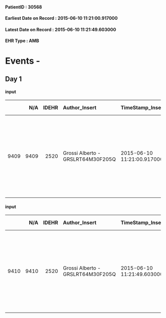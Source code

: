 
#### PatientID : 30568
#### Earliest Date on Record : 2015-06-10 11:21:00.917000
#### Latest Date on Record : 2015-06-10 11:21:49.603000
#### EHR Type : AMB

# Events - 

## Day 1

#### input
|      |    N/A |   IDEHR | Author_Insert                     | TimeStamp_Insert           | EHRType   |   PatientID |   IDDigitalSignDocument | persone_vicine   |   Unnamed: 0_x.1 |   IDANAMNESI_SOCIALE | Patient   | FamigliaAltro   | Paziente_T   | FamigliaAltro_T   |   Non_Rilevabile_x.1 | Note_Non_Rilevabile_x.1   | opt_Problemi   | Note_I                                                                                                                      | ds_note_timori                             | chk_contr_sintomi   | chk_competenza                                 | opt_paziente_a   | opt_famiglia_a   | opt_adeguatezza   | ds_note_ad                                                                                                                                | opt_paziente_solo   | ds_note_con                          | opt_presente_assente   | Presenza_minori   | Caregiver_principale   | opt_capacita     | ds_familiari_coinv   | opt_necessario   | opt_risorse_ec   | opt_paziente_psi   | opt_Ins_vol   | ds_note_prio                                                                                                         | opt_paziente_ad   | opt_caregiver_ad   | opt_inv_civile            | Needs               | Domestic partnership   | Fragility                    | opt_famiglia_psi   |
|-----:|-------:|--------:|:----------------------------------|:---------------------------|:----------|------------:|------------------------:|:-----------------|-----------------:|---------------------:|:----------|:----------------|:-------------|:------------------|---------------------:|:--------------------------|:---------------|:----------------------------------------------------------------------------------------------------------------------------|:-------------------------------------------|:--------------------|:-----------------------------------------------|:-----------------|:-----------------|:------------------|:------------------------------------------------------------------------------------------------------------------------------------------|:--------------------|:-------------------------------------|:-----------------------|:------------------|:-----------------------|:-----------------|:---------------------|:-----------------|:-----------------|:-------------------|:--------------|:---------------------------------------------------------------------------------------------------------------------|:------------------|:-------------------|:--------------------------|:--------------------|:-----------------------|:-----------------------------|:-------------------|
| 9409 |   9409 |    2520 | Grossi Alberto - GRSLRT64M30F205Q | 2015-06-10 11:21:00.917000 | AMB       |       30568 |                   84740 | N/A              |             1073 |                  689 | Si#1      | No#0            | No#0         | Si#1              |                    0 | NR                        | No#0           | La pz sa della diagnosi ma non della terminalit√†. Il figlio √® apparso centrato ma in difficolt√† nella gestione della pz. | Il figlio teme che la mamma possa soffrire | controllo sintomi#0 | competenza/capacit√† assistenziale caregiver#0 | Indefinite#2     | Congruenti#1     | Da valutare#2     | Il figlio vive a Como e si reca a Milano a giorni alterni. Non ci sono altri parenti o amici che possano essere coinvolti nell'assistenza | No#0                | La pz vive con il coniuge di 88 anni | Presente#1             | No#0              | spouse                 | Incrementabile#1 | son                  | Si#1             | Da valutare#2    | No#0               | Si#1          | Il bisogno espresso √® a livello clinico. L'aspetto sociale molto fragile: √® necessaria la presenza di una badante. | Parziale#1        | Totale#2           | in fase di accertamento#2 | Clinici#0;Sociali#1 | Coniuge/Convivente#0   | sovraccarico assistenziale#4 | No#0               |

#### input
|      |    N/A |   IDEHR | Author_Insert                     | TimeStamp_Insert           | EHRType   |   PatientID |   IDDigitalSignDocument | persone_vicine   |   Unnamed: 0_x.1 |   IDANAMNESI_SOCIALE | Patient   | FamigliaAltro   | Paziente_T   | FamigliaAltro_T   |   Non_Rilevabile_x.1 | Note_Non_Rilevabile_x.1   | opt_Problemi   | Note_I                                                                                                                      | ds_note_timori                             | chk_contr_sintomi   | chk_competenza                                 | opt_paziente_a   | opt_famiglia_a   | opt_adeguatezza   | ds_note_ad                                                                                                                                | opt_paziente_solo   | ds_note_con                          | opt_presente_assente   | Presenza_minori   | Caregiver_principale   | opt_capacita     | ds_familiari_coinv   | opt_necessario   | opt_risorse_ec   | opt_paziente_psi   | opt_Ins_vol   | ds_note_prio                                                                                                         | opt_paziente_ad   | opt_caregiver_ad   | opt_esenzione   | opt_inv_civile            |   ds_codice_es | Needs               | Domestic partnership   | Fragility                    | opt_famiglia_psi   |
|-----:|-------:|--------:|:----------------------------------|:---------------------------|:----------|------------:|------------------------:|:-----------------|-----------------:|---------------------:|:----------|:----------------|:-------------|:------------------|---------------------:|:--------------------------|:---------------|:----------------------------------------------------------------------------------------------------------------------------|:-------------------------------------------|:--------------------|:-----------------------------------------------|:-----------------|:-----------------|:------------------|:------------------------------------------------------------------------------------------------------------------------------------------|:--------------------|:-------------------------------------|:-----------------------|:------------------|:-----------------------|:-----------------|:---------------------|:-----------------|:-----------------|:-------------------|:--------------|:---------------------------------------------------------------------------------------------------------------------|:------------------|:-------------------|:----------------|:--------------------------|---------------:|:--------------------|:-----------------------|:-----------------------------|:-------------------|
| 9410 |   9410 |    2520 | Grossi Alberto - GRSLRT64M30F205Q | 2015-06-10 11:21:49.603000 | AMB       |       30568 |                   84742 | N/A              |             1074 |                  690 | Si#1      | No#0            | No#0         | Si#1              |                    0 | NR                        | No#0           | La pz sa della diagnosi ma non della terminalit√†. Il figlio √® apparso centrato ma in difficolt√† nella gestione della pz. | Il figlio teme che la mamma possa soffrire | controllo sintomi#0 | competenza/capacit√† assistenziale caregiver#0 | Indefinite#2     | Congruenti#1     | Da valutare#2     | Il figlio vive a Como e si reca a Milano a giorni alterni. Non ci sono altri parenti o amici che possano essere coinvolti nell'assistenza | No#0                | La pz vive con il coniuge di 88 anni | Presente#1             | No#0              | spouse                 | Incrementabile#1 | son                  | Si#1             | Da valutare#2    | No#0               | Si#1          | Il bisogno espresso √® a livello clinico. L'aspetto sociale molto fragile: √® necessaria la presenza di una badante. | Parziale#1        | Totale#2           | Si#1            | in fase di accertamento#2 |             48 | Clinici#0;Sociali#1 | Coniuge/Convivente#0   | sovraccarico assistenziale#4 | No#0               |


